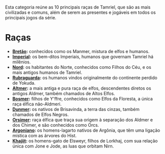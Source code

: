 <!-- TITLE: Raças Principais -->
<!-- SUBTITLE: As principais raças de Tamriel -->

Esta categoria reúne as 10 principais raças de Tamriel, que são as mais civilizadas e comuns, além de serem as presentes e jogáveis em todos os principais jogos da série.

# Raças
- **[Bretão](/racas/principais/bretao/):** conhecidos como os Manmer, mistura de elfos e humanos.
- **[Imperial](/racas/principais/imperial/):** os bem-ditos Imperiais, humanos que governam Tamriel há milênios.
- **[Nord](/racas/principais/nord/):** os habitantes do Norte, conhecidos como Filhos do Céu, e os mais antigos humanos de Tamriel.
- **[Rubraguarda](/racas/principais/rubraguarda/):** os humanos vindos originalmente do continente perdido de Yokuda.
- **[Altmer](/racas/principais/altmer/):** a mais antiga e pura raça de elfos, descendentes diretos os antigos Aldmer, também chamados de Altos Elfos.
- **[Bosmer](/racas/principais/bosmer/):** filhos de Y'ffre, conhecidos como Elfos da Floresta, a única raça élfica não-Aldmeri.
- **[Dunmer](/racas/principais/dunmer/):** os nativos de Brisavinda, a terra das cinzas, também chamados de Elfos Negros.
- **[Orsimer](/racas/principais/orsimer/):** raça élfica que traça sua origem à separação dos Aldmer e dos Chimer, e são conhecidos como Orcs.
- **[Argoniano](/racas/principais/argoniano/):** os homens-lagarto nativos de Argônia, que têm uma ligação mística com as árvores do Hist.
- **[Khajiit](/racas/principais/khajiit/):** os homens-gato de Elsweyr, filhos de Lorkhaj, com sua relação única com Jone e Jode, as luas que orbitam Nirn.